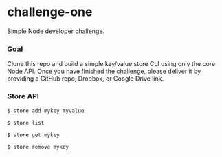 # challenge-one
Simple Node developer challenge.

### Goal
Clone this repo and build a simple key/value store CLI using only the core Node API. Once you have finished the challenge, please deliver it by providing a GitHub repo, Dropbox, or Google Drive link.

### Store API

`$ store add mykey myvalue`

`$ store list`

`$ store get mykey`

`$ store remove mykey`
